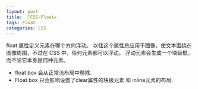```yaml
---
layout: post
title:  🔖CSS-Float✔︎
tags: Float
categories: CSS
---
```



float 属性定义元素在哪个方向浮动。
以往这个属性总应用于图像，使文本围绕在图像周围，不过在 CSS 中，任何元素都可以浮动。
浮动元素会生成一个块级框，而不论它本身是何种元素。



- float box 会从正常流布局中移除.
- Float box 只会影响设置了clear属性的块级元素 和 inline元素的布局.


